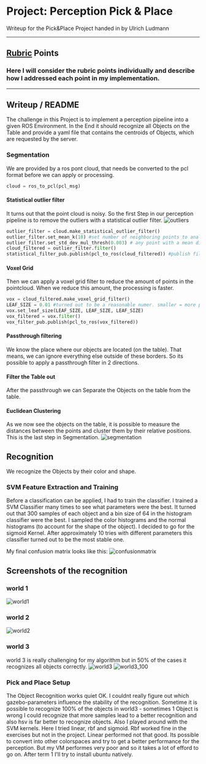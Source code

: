 # Project: Perception Pick & Place
Writeup for the Pick&Place Project handed in by Ulrich Ludmann



---


## [Rubric](https://review.udacity.com/#!/rubrics/1067/view) Points
### Here I will consider the rubric points individually and describe how I addressed each point in my implementation.  

---
## Writeup / README

The challenge in this Project is to implement a perception pipeline into a given ROS Environment. In the End it should recognize all Objects on the Table and provide a yaml file that contains the centroids of Objects, which are requested by the server.


### Segmentation
We are provided by a ros pont cloud, that needs be converted to the pcl format before we can apply or processing.
```python
cloud = ros_to_pcl(pcl_msg)
```

#### Statistical outlier filter
It turns out that the point cloud is noisy. So the first Step in our perception pipeline is to remove the outliers with a statistical outlier filter.
![outliers](/assets/outliers.png)
```python
outlier_filter = cloud.make_statistical_outlier_filter()
outlier_filter.set_mean_k(10) #set number of neighboring points to analyze
outlier_filter.set_std_dev_mul_thresh(0.003) # any point with a mean distance larger rhan global(mean distance+x * std dev) will be considered as a outlier
cloud_filtered = outlier_filter.filter()
statistical_filter_pub.publish(pcl_to_ros(cloud_filtered)) #publish filtered pointcloud
```

#### Voxel Grid

Then we can apply a voxel grid filter to reduce the amount of points in the pointcloud. When we reduce this amount, the processing is faster.

```python
vox = cloud_filtered.make_voxel_grid_filter()
LEAF_SIZE = 0.01 #turned out to be a reasonable numer. smaller = more points in the cluster = more cpu power needed
vox.set_leaf_size(LEAF_SIZE, LEAF_SIZE, LEAF_SIZE)
vox_filtered = vox.filter()
vox_filter_pub.publish(pcl_to_ros(vox_filtered))
```

#### Passthrough filtering

We know the place where our objects are located (on the table). That means, we can ignore everything else outside of these borders. So its possible to apply a passthrough filter in 2 directions.


#### Filter the Table out

After the passthrough we can Separate the Objects on the table from the table.

#### Euclidean Clustering

As we now see the objects on the table, it is possible to measure the distances between the points and cluster them by their relative positions. This is the last step in Segmentation.
![segmentation](/assets/segmentation.png)

## Recognition
We recognize the Objects by their color and shape.

### SVM Feature Extraction and Training
Before a classification can be applied, I had to train the classifier. I trained a SVM Classifier many times to see what parameters were the best. It turned out that 300 samples of each object and a bin size of 64 in the histogram classifier were the best. I sampled the color histograms and the normal histograms (to account for the shape of the object).
I decided to go for the sigmoid Kernel. After approximately 10 tries with different parameters this classifier turned out to be the most stable one.

My final confusion matrix looks like this:
![confusionmatrix](/assets/confusion_matrix.png)

## Screenshots of the recognition
### world 1
![world1](/assets/world1.png)
### world 2
![world2](assets/world2.png)
### world 3
world 3 is really challenging for my algorithm but in 50% of the cases it recognizes all objects correctly. 
![world3](/assets/world3_final.png)
![world3_100](/assets/world3_100.png)


### Pick and Place Setup
The Object Recognition works quiet OK. I couldnt really figure out which gazebo-parameters influence the stability of the recognition. Sometime it is possible to recognize 100% of the objects in world3 - sometimes 1 Object is wrong  I could recognize that more samples lead to a better recognition and also hsv is far better to recognize objects.
Also I played around with the SVM kernels. Here I tried linear, rbf and sigmoid.
Rbf worked fine in the exercises but not in the project. Linear performed not that good.
Its possible to convert into other colorspaces and try to get a better performance for the perception. But my VM performes very poor and so it takes a lot of efford to go on. After term 1 I'll try to install ubuntu natively.
